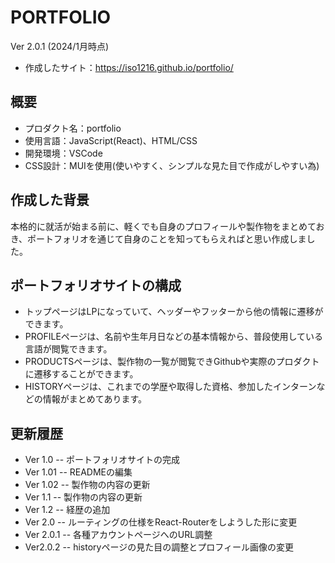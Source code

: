# PORTFOLIO

Ver 2.0.1 (2024/1月時点)

- 作成したサイト：https://iso1216.github.io/portfolio/

## 概要

- プロダクト名：portfolio
- 使用言語：JavaScript(React)、HTML/CSS
- 開発環境：VSCode
- CSS設計：MUIを使用(使いやすく、シンプルな見た目で作成がしやすい為)

## 作成した背景
本格的に就活が始まる前に、軽くでも自身のプロフィールや製作物をまとめておき、ポートフォリオを通じて自身のことを知ってもらえればと思い作成しました。

## ポートフォリオサイトの構成
- トップページはLPになっていて、ヘッダーやフッターから他の情報に遷移ができます。
- PROFILEページは、名前や生年月日などの基本情報から、普段使用している言語が閲覧できます。
- PRODUCTSページは、製作物の一覧が閲覧できGithubや実際のプロダクトに遷移することができます。
- HISTORYページは、これまでの学歴や取得した資格、参加したインターンなどの情報がまとめてあります。

## 更新履歴
- Ver 1.0
-- ポートフォリオサイトの完成
- Ver 1.01
-- READMEの編集
- Ver 1.02
-- 製作物の内容の更新
- Ver 1.1
-- 製作物の内容の更新
- Ver 1.2
-- 経歴の追加
- Ver 2.0
-- ルーティングの仕様をReact-Routerをしようした形に変更
- Ver 2.0.1
-- 各種アカウントページへのURL調整
- Ver2.0.2
-- historyページの見た目の調整とプロフィール画像の変更
